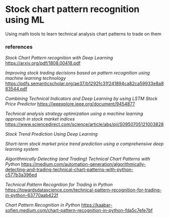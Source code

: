 # Stock chart pattern recognition using ML

Using math tools to learn technical analysis chart patterns to trade on them

### references

*Stock Chart Pattern recognition with Deep Learning* https://arxiv.org/pdf/1808.00418.pdf

*Improving stock trading decisions based on pattern recognition using machine learning technology* https://pdfs.semanticscholar.org/ae37/b1292fc31f241894ca82ca59933e8a883544.pdf

*Combining Technical Indicators and Deep Learning by using LSTM Stock Price Predictor* https://ieeexplore.ieee.org/document/9454877

*Technical analysis strategy optimization using a machine learning approach in stock market indices* https://www.sciencedirect.com/science/article/abs/pii/S0950705121003828

*Stock Trend Prediction Using Deep Learning*

*Short-term stock market price trend prediction using a comprehensive deep learning system*

*Algorithmically Detecting (and Trading) Technical Chart Patterns with Python* https://medium.com/automation-generation/algorithmically-detecting-and-trading-technical-chart-patterns-with-python-c577b3a396ed

*Technical Pattern Recognition for Trading in Python* https://towardsdatascience.com/technical-pattern-recognition-for-trading-in-python-63770aab422f

*Chart Pattern Recognition in Python* https://kaabar-sofien.medium.com/chart-pattern-recognition-in-python-fda5c7efe7bf
